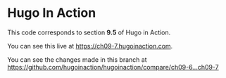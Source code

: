 Hugo In Action
===============

This code corresponds to section **9.5** of Hugo in Action.

You can see this live at https://ch09-7.hugoinaction.com.

You can see the changes made in this branch at https://github.com/hugoinaction/hugoinaction/compare/ch09-6...ch09-7

